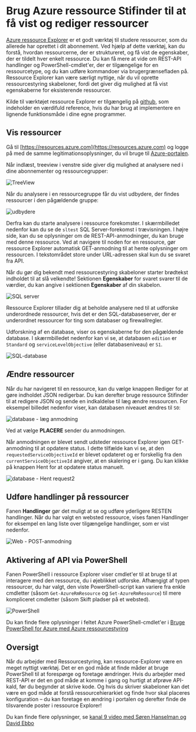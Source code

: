 <properties
   pageTitle="Azure ressource Explorer | Microsoft Azure"
   description="I denne artikel beskrives Azure ressource Explorer, og hvordan det kan bruges til at få vist og opdatere installationer via Azure ressourcestyring"
   services="azure-resource-manager"
   documentationCenter="na"
   authors="stuartleeks"
   manager="ankodu"
   editor=""/>

<tags
   ms.service="azure-resource-manager"
   ms.devlang="na"
   ms.topic="article"
   ms.tgt_pltfrm="na"
   ms.workload="na"
   ms.date="08/01/2016"
   ms.author="stuartle;tomfitz"/>

# <a name="use-azure-resource-explorer-to-view-and-modify-resources"></a>Brug Azure ressource Stifinder til at få vist og rediger ressourcer
[Azure ressource Explorer](https://resources.azure.com) er et godt værktøj til studere ressourcer, som du allerede har oprettet i dit abonnement. Ved hjælp af dette værktøj, kan du forstå, hvordan ressourcerne, der er struktureret, og få vist de egenskaber, der er tildelt hver enkelt ressource. Du kan få mere at vide om REST-API handlinger og PowerShell-cmdlet'er, der er tilgængelige for en ressourcetype, og du kan udføre kommandoer via brugergrænsefladen på. Ressource Explorer kan være særligt nyttige, når du vil oprette ressourcestyring skabeloner, fordi det giver dig mulighed at få vist egenskaberne for eksisterende ressourcer.

Kilde til værktøjet ressource Explorer er tilgængelig på [github](https://github.com/projectkudu/ARMExplorer), som indeholder en værdifuld reference, hvis du har brug at implementere en lignende funktionsmåde i dine egne programmer.

## <a name="view-resources"></a>Vis ressourcer
Gå til [https://resources.azure.com](https://resources.azure.com) og logge på med de samme legitimationsoplysninger, du vil bruge til [Azure-portalen](https://portal.azure.com).

Når indlæst, treeview i venstre side giver dig mulighed at analysere ned i dine abonnementer og ressourcegrupper:

![TreeView](./media/resource-manager-resource-explorer/are-01-treeview.png)

Når du analysere i en ressourcegruppe får du vist udbydere, der findes ressourcer i den pågældende gruppe:

![udbydere](./media/resource-manager-resource-explorer/are-02-treeview-providers.png)

Derfra kan du starte analysere i ressource forekomster. I skærmbilledet nedenfor kan du se de `sltest` SQL Server-forekomst i trævisningen. I højre side, kan du se oplysninger om de REST-API-anmodninger, du kan bruge med denne ressource. Ved at navigere til noden for en ressource, gør ressource Explorer automatisk GET-anmodning til at hente oplysninger om ressourcen. I tekstområdet store under URL-adressen skal kun du se svaret fra API. 

Når du gør dig bekendt med ressourcestyring skabeloner starter brødtekst indholdet til at slå velkendte! Sektionen **Egenskaber** for svaret svarer til de værdier, du kan angive i sektionen **Egenskaber** af din skabelon.

![SQL server](./media/resource-manager-resource-explorer/are-03-sqlserver-with-response.png)

Ressource Explorer tillader dig at beholde analysere ned til at udforske underordnede ressourcer, hvis det er den SQL-databaseserver, der er underordnet ressourcer for ting som databaser og firewallregler.

Udforskning af en database, viser os egenskaberne for den pågældende database. I skærmbilledet nedenfor kan vi se, at databasen `edition` er `Standard` og `serviceLevelObjective` (eller databaseniveau) er `S1`.

![SQL-database](./media/resource-manager-resource-explorer/are-04-database-get.png)

## <a name="change-resources"></a>Ændre ressourcer

Når du har navigeret til en ressource, kan du vælge knappen Rediger for at gøre indholdet JSON redigerbar. Du kan derefter bruge ressource Stifinder til at redigere JSON og sende en indkaldelse til læg ændre ressourcen. For eksempel billedet nedenfor viser, kan databasen niveauet ændres til `S0`:

![database - læg anmodning](./media/resource-manager-resource-explorer/are-05-database-put.png)

Ved at vælge **PLACERE** sender du anmodningen. 

Når anmodningen er blevet sendt udsteder ressource Explorer igen GET-anmodning til at opdatere status. I dette tilfælde kan vi se, at den `requestedServiceObjectiveId` er blevet opdateret og er forskellig fra den `currentServiceObjectiveId` angiver, at en skalering er i gang. Du kan klikke på knappen Hent for at opdatere status manuelt.

![database - Hent request2](./media/resource-manager-resource-explorer/are-06-database-get2.png)

## <a name="performing-actions-on-resources"></a>Udføre handlinger på ressourcer

Fanen **Handlinger** gør det muligt at se og udføre yderligere RESTEN handlinger. Når du har valgt en websted ressource, vises fanen Handlinger for eksempel en lang liste over tilgængelige handlinger, som er vist nedenfor.

![Web - POST-anmodning](./media/resource-manager-resource-explorer/are-web-post.png)

## <a name="invoking-the-api-via-powershell"></a>Aktivering af API via PowerShell
Fanen PowerShell i ressource Explorer viser cmdlet'er til at bruge til at interagere med den ressource, du i øjeblikket udforske. Afhængigt af typen ressourcer, du har valgt, den viste PowerShell-script kan variere fra enkle cmdletter (såsom `Get-AzureRmResource` og `Set-AzureRmResource`) til mere kompliceret cmdletter (såsom Skift pladser på et websted). 

![PowerShell](./media/resource-manager-resource-explorer/are-07-powershell.png)

Du kan finde flere oplysninger i feltet Azure PowerShell-cmdlet'er i [Bruge PowerShell for Azure med Azure ressourcestyring](powershell-azure-resource-manager.md)

## <a name="summary"></a>Oversigt
Når du arbejder med Ressourcestyring, kan ressource-Explorer være en meget nyttigt værktøj. Det er en god måde at finde måder at bruge PowerShell til at forespørge og foretage ændringer. Hvis du arbejder med REST-API er det en god måde at komme i gang og hurtigt at afprøve API-kald, før du begynder at skrive kode. Og hvis du skriver skabeloner kan det være en god måde at forstå ressourcehierarkiet og finde hvor skal placeres konfiguration – du kan foretage en ændring i portalen og derefter finde de tilsvarende poster i ressource Explorer!

Du kan finde flere oplysninger, se [kanal 9 video med Søren Hanselman og David Ebbo](https://channel9.msdn.com/Shows/Azure-Friday/Azure-Resource-Manager-Explorer-with-David-Ebbo)



